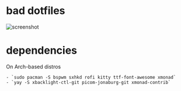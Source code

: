 # bad dotfiles

![screenshot](https://raw.githubusercontent.com/rogerpanza/bad-dotfiles/main/screenshot.png "screenshot")

# dependencies
On Arch-based distros
```
- `sudo pacman -S bspwm sxhkd rofi kitty ttf-font-awesome xmonad` 
- `yay -S xbacklight-ctl-git picom-jonaburg-git xmonad-contrib`
```
